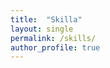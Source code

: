 ```yaml
---
title:  "Skilla"
layout: single
permalink: /skills/
author_profile: true
---
```

<!doctype html>

<html lang="en">
<head>
  <meta charset="utf-8">

  <title>Skilla</title>
  <meta name="skill set" content="Skills">
  <meta name="Umair Sarwar" content="Skills and Qualifications">

  <link rel="stylesheet" href="css/styles.css?v=1.0">

</head>

<body>
  <script src="js/scripts.js"></script>
</body>
</html>
